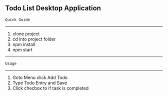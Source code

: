 Todo List Desktop Application
-------------------
    Quick Guide
-------------------
1. clone project
2. cd into project folder 
3. npm install   
4. npm start

--------------------
    Usage
--------------------
1. Goto Menu click Add Todo
2. Type Todo Entry and Save
3. Click checbox to if task is completed
